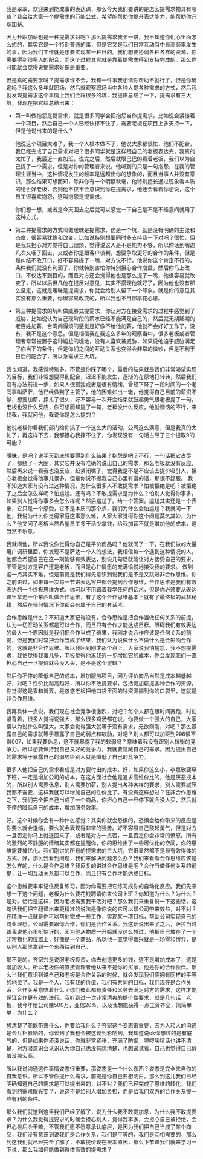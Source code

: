 我是翠翠，欢迎来到能成事的表达课，那么今天我们要讲的是怎么提需求物具有哪些？我会给大家一个提需求的万能公式，希望能帮助你提升表达能力，能帮助你升职加薪。

因为升职加薪也是一种提需求对吧？那么提需求我乍一讲，我不知道你们心里面怎么想的，其实它是一个特别普通的事，但是它又是我们日常互动当中最高频率发生的事，因为我们工作就是想要实现某一种目的。我们想要协调各种各样的资源，你需要得到很多人的配合，而这个过程其实就是靠着提需求得到支持完成的。那么你可能就会觉得说提需求好像是重要。

但是真的需要学吗？提需求谁不会，我有一件事我想请你帮助不就行了，但是你确定吗？我这么多年就职场，然后就观察职场当中各种人提各种需求的方式，然后我就发现提需求这个事情上我们会踩很多的坑，我提炼总结了一下，提需求有三大坑，我现在把它给总结出来：

- 第一叫做抱怨是提需求，就是很多同学会把抱怨当作提需求，比如说会紧接着一个项目，然后自己一个人已经快撑不住了，需要老板在项目上多支持一下，但是他说出来的是什么？

  他说这个项目太难了，我一个人根本做不了，他说大家都很忙，他们不配合，我已经完成了自己需求对吧？很多同学就是这样跟自己的老板表达完，我真的太忙了，我最近一直加班，说完之后，然后就眼巴巴的看着老板，我们以为自己提了一个需求，但是对你的管理者来说，他听到的只是一句抱怨，在我的管理生涯当中，这种情况发生的频率是远超出你的想象的，而且当事人并没有意识，那么结果可想而知，除非你有一个明察秋毫，他特别擅长通过现象看本质的绝世好老板，否则他不仅不会意识到你在提需求，他还会看着你想说，这个员工很喜欢抱怨，这叫抱怨是提需求。

  你们想一想，或者是今天回去之后就可以感觉一下自己是不是不经意间就用了这种方式。

- 第二种提需求的方式叫做暧昧是提需求，这是一个坑，就是没有明确的主张和态度，很容易犹豫和改变。比如说特别想要同时多支持我一下对吧？很忙，但是我又担心对方觉得自己很烦，觉得说这人是不是能力不够，所以你话到嘴边几次又咽了回去，又或者你是跟客户谈判，想要争取更好的合作的条件，但是是纠结不敢开口，好不容易提了一嘴，对方说不行，他说你这个肯定不行的，条件我们就没有利润了，你就特别害怕你特别担心合作崩盘，然后你马上改口，不仅达不到目的，而且对方还会觉得他也是那么提了一嘴，他很容易就改变了，所以以后但凡他在提反对意见，其实不搭理他就好了，因为他也没有那么坚定，这就是暧昧是提需求，你就会给别人留下一个印象，就是你的意见其实没有那么重要，你很容易改变的，所以我也不用那扇花心思。

- 第三种提需求的坑叫做威胁式提需求，你让对方在接受需求的过程中感觉到了威胁，比如说认为自己现阶段的薪水已经不能满足自己的，然后就无期延期的老百姓加薪，台湾闹得烦的感觉是好像不给他加薪，他就不会好好工作了。没有，我不是这个意思。但是相信我在我这么多年的观察当中，很多老板或者管理者常常被置于这种尴尬的境地，没有人喜欢被威胁，如果说他迫于威胁满足了你当下的条件，但是你们之间的互动关系也变得会非常的微妙，但是不利于日后的配合了，所以急需求三大坑。

我也知道，我感觉特别多。不管是你踩了哪个，最后的结果就是我们非常渴望实现的目标，我们非常想要得到配合，迟迟不能发生，逐渐的在原地打转转，然后我们没有办法前进一步，如果人很孤独或者是很有情绪，曾经下降了一段时间的一个老同事叫萨萨，他已经做到了主管了，他的困难如出一辙，他觉得自己目前的薪资不够，想要加薪，挣扎了很久，好不容易一次开会结束就鼓起勇气跟老板提了一句，老板也没什么反应，你可想而知提了一句，老板没什么反应，他就懊恼的不行，来找我，我就问他，我说你是怎么提的？

他说老板你看我们部门给你搞了一个这么大的活动，公司这么满意，但是我真的太忙了，再这样下去，我都担心我撑不住了，你发现没有一句话占尽了三个提取9的可能？

暧昧，是吧？说半天到底想要得到什么结果？抱怨是吧？不行，一句话把它占尽了，都绕了一大圈，其实它并没有准确的说出自己的需求，那么老板就没有反应，然后再来说一看我也没反应，赶紧闭嘴了，觉得我是不是不应该去提价吸引人，担心老板会觉得他事儿很多，但是你说不提我自己心里有谱的话，那很不舒服。
我不知道大家有没有过这种情况，为什么很多人不敢提需求？怕被拒绝是吧？被拒绝了之后会怎么样呢？怕尴尬。还有吗？不敢提需求是为什么？怕别人觉得你事多，如果别人觉得你事多会怎么样呢？然后尴尬了。给一个答案。尴尬其实还是一个表象，它只是一个感受，它不是本质的那个点，我们为什么会怕尴尬？我就问一下他，我说为什么你觉得家庭这事那么难，人家大家觉得你这个问题莫名其妙，为什么？他又问了老板当然希望员工多干活少拿钱，给我加薪不就是增加他的成本，这当然不乐意。

我就问他，所以我说你觉得你自己是平价商品吗？他就问了一下，在我们做的大量用户调研里面，你发现不是萨达一个人的想法，我相信每一个遇到这种情况的人，他都会希望自己在这一刻能够有效表达，别说几句话就能让对方接受自己的要求，不管是对方是客户还是老板，而且是心甘情愿的充满愉悦地接受我的要求。
做到这一点其实不难，但是前提是我们得先意识到说我们是不是又跳进非合作思维。你之前讲过，如果每一次每一节讲表达客户都会提到合作思维，合作思维是我们有效表达的一个终极思维方式，你可以不用跟着我学任何的话术，但是你必须要从表达课里拿走一个东西叫做合作思维，有了这个合作思维基本上就有了最终极的武林秘籍，然后在任何情况下你都会有属于自己的套话术。

合作思维是什么？不知道大家记得没有，合作思维是把合作当做任何关系的前提，认为一切互动关系都是可以合作，而且只有合作才能达成目标。阻碍我们有效表达的最大一个原因就是我们把合作当成了结果，我刚才说合作应该是任何关系的前提，但是我们时常把合作当成了结果，我们认为说做什么不做什么是会影响合作的，这就是非合作思维。所以我回到刚才那个点上，大家说我怕尴尬，我不想提需求，我怕觉得我事儿多，老板觉得他离我近一步增加它的成本，你会发现我们一直担心自己一旦提价就会没人买，是不是这个逻辑？

然后你不停的降低自己的成本，增加服务项目，因为评价商品当然是成本越低越好，对吧？性价比越高越好，所以你不敢提要求，包括提加薪提各种合作的资源，你觉得这是零和博弈，是忽悠老板把他口袋里面的钱资源挪到你的口袋里，这就是非合作思维。

我再具体一点说，我们现在社会竞争很激烈，对吧？每个人都在跟时间赛跑，时刻紧背着，很多人觉得说强大，那么很多鸡汤都在说，你要做一个强大的自己，大家误以为说什么叫强大，大家会觉得强大就等于没有需求，无欲则刚，对吧？那么暴露自己的需求就等于暴露了自己的弱点和软肋，对吧？别人都可以加班到996恨不得007，如果我要休息，这不就暴露了我的软弱吗？意味着我没有跟别人抗衡的竞争力。所以想要保持我自己良好的竞争力，我就要隐藏自己的需求。因为提出自己的需求等于暴露自己的弱势给别人就是降低了自己的竞争力。

很多人他把自己的需求看成是对方要付出的成本。好，如果你这么小，李嘉欣要早下班，一定是增加公司的成本，在这方面社会他是追求高性价比的，他是厌恶成本的，所以别人需要休息，别人需要加薪，别人提出各种各样的要求，别人需要减压我都不需要，这样我就可以增加自己的性价比了。有没有这样想过？在非合作思维之下，我们完全把自己当成了一个商品，你担心自己一旦停下就会没人买，然后就不停的降低自己的成本，增加服务效率。

好。这个时候你会有一种什么感觉？其实你就会恐惧的，恐惧会给你带来的反应是你要么就会退缩，要么就会表现得非常的强势。好不容易自己鼓起勇气，但是对方一旦否定你马上就退回来了，或者是对方一点否，一旦否定你会非常的愤怒。所有的激烈的不舒服的情绪其实都在提醒你，你的思维出了一些可优化的空间，你的思维需要被优化。我们刚讲的所有的提需求的三大坑，它很显然都不是最有效得体的方式。好，那么我看到问题，我们来解决问题怎么办？我们来看看合作思维应该是怎么样的，什么是合作思维？我反复的讲过合作思维是吧？合作当做任何关系的前提，让一切互动关系都可以合作，而且只有合作才能达成目标。

这个思维要牢牢记住反复练习，因为你需要把它练习成你的自动化反应。我们先来想一下这个问题，老板为什么要花钱聘请你来公司上班？你知道为什么？为什么？是对。恰恰是这样，因为老板需要我干活对吧？那么我们来重复说一下这些话，这句话我们把它翻译出来更精准的说法是像你说的它可以帮公司带来效益，对不对？在精准一点就是你可以帮他完成一些工作，实现某一项目标，帮助公司实现自己的商业理想。公司需要跟你合作，你们是合作关系。我这话说出来了之后，萨拉当时跟我说他心里挺惊讶的，因为他从物质一开始就没这么想过，他把自己放在了一个非常物化的位置上，好像是一个商品，所以他一直觉得嘉兴就是一场零和博弈，是从别人那里拿到一个东西给到自己。

那不是的。齐家兴是说服老板投资，你去创造更多的钱，这不是增加成本了，这是增加收入。所以老板你的直接管理者他从来不是你的买家，他是你的合作伙伴。那么当我们意识到说自己和老板是合作关系的时候，就会发现我们俩拥有同样的平等的地位了。我是一个人，我有我的价值，我们有共同的目标，我们现在是合作关系，合作关系意味着什么？你们彼此都有责任和义务去满足对方的需求，这样才能保证合作更有效的进行。我听到过一次非常清爽的提价性要求，就是几句话，老板，我今年给公司赚500万，亚信20%，以及我想能获得一点工资齐全，简简单单，为什么？

想清楚了我能带来什么，你要给我什么？齐家这个姿态很重要，因为人和人的沟通是会互相影响的，你谈到了我也会被这谈到影响到，我知道说ok你想过的是有底气的，但是如果你还没说话，你就非常紧张，充满了防御，啰啰嗦嗦话也讲不清楚，对方潜意识会认识认为你自己也没有想清楚，也想试试看，自己也觉得自己价值没那么高。

所以我说沟通这件事情姿态很重要，那姿态是一个什么东西？姿态是完全来自你的自我意识。所以不管你提什么需求，前提是你自己要想明白。那么到这儿我们已经明确知道自己的需求是可以提出来的，对不对？我们已经完成了思维的转化，我们看到的需求眼光变了，说这不是给别人增加负担，而是给我们双方的合作关系提一些有利的条件。

那么我们就这到这里我们已经了解了，说为什么我不敢提加息，为什么我不敢提要求？为什么我觉得提要求的时候会担心别人，觉得我事多，会担心自己被拒绝，会担心最后会干嘛，不管我们愿不愿意承认底层，是因为我们把自己当成了某个商品，我们没有意识到说我们是合作关系，我们是平等的，我们是互相需要的，那么到这我们就已经完全了解了，不敢提价现在根本原因，那么下节课我们就来学习一下说，那么我如何能做到得体高效的提需求？
